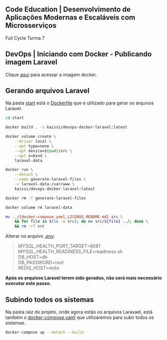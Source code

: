 ## Code Education | Desenvolvimento de Aplicações Modernas e Escaláveis com Microsserviços

Full Cycle Turma 7

## DevOps | Iniciando com Docker - Publicando imagem Laravel

Clique [aqui](https://hub.docker.com/r/kaissi/devops-docker-laravel) para acessar a imagem docker.

## Gerando arquivos Laravel

Na pasta [start](start/) está o [Dockerfile](start/Dockerfile) que é utilizado para gerar os arquivos Laravel.

```bash
cd start

docker build . -t kaissi/devops-docker-laravel:latest

docker volume create \
    --driver local \
    --opt type=none \
    --opt device=$(pwd)/src \
    --opt o=bind \
    laravel-data

docker run \
    --detach \
    --name generate-laravel-files \
    -v laravel-data:/var/www \
    kaissi/devops-docker-laravel:latest

docker rm -f generate-laravel-files

docker volume rm laravel-data

mv ../{docker-compose.yaml,LICENSE,README.md} src \
    && for file in $(ls -A src); do mv src/${file} ../; done \
    && rm -rf src
```

Alterar no arquivo [.env](.env):

> MYSQL_HEALTH_PORT_TARGET=8081<br>
> MYSQL_HEALTH_READINESS_FILE=readiness.sh<br>
> DB_HOST=db<br>
> DB_PASSWORD=root<br>
> REDIS_HOST=redis<br>

**Após os arquivos Laravel terem sido gerados, não será mais necessário executar este passo.**

## Subindo todos os sistemas
Na pasta raiz do projeto, onde agora estão os arquivos Laravael, está também o [docker-compose.yaml](docker-compose.yaml) que utilizaremos para subir todos os sistemas.

```bash
docker-compose up --detach --build
```